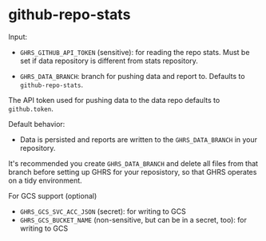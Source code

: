 # github-repo-stats

Input:

- `GHRS_GITHUB_API_TOKEN` (sensitive): for reading the repo stats. Must be set if data repository is different from stats repository.

- `GHRS_DATA_BRANCH`: branch for pushing data and report to. Defaults to `github-repo-stats`.

The API token used for pushing data to the data repo defaults to `github.token`.

Default behavior:

- Data is persisted and reports are written to the `GHRS_DATA_BRANCH` in your repository.

It's recommended you create `GHRS_DATA_BRANCH` and delete all files from that branch before setting up GHRS for your reposistory, so that GHRS operates on a tidy environment.

For GCS support (optional)

- `GHRS_GCS_SVC_ACC_JSON` (secret): for writing to GCS
- `GHRS_GCS_BUCKET_NAME` (non-sensitive, but can be in a secret, too): for writing to GCS
